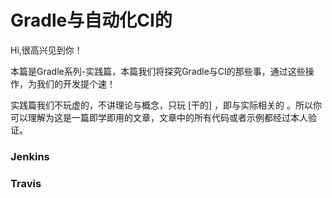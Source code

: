 # Gradle与自动化CI的

Hi,很高兴见到你！

本篇是Gradle系列-实践篇，本篇我们将探究Gradle与CI的那些事，通过这些操作，为我们的开发提个速！

实践篇我们不玩虚的，不讲理论与概念，只玩 [干的] ，即与实际相关的 。所以你可以理解为这是一篇即学即用的文章，文章中的所有代码或者示例都经过本人验证。

### Jenkins



### Travis



